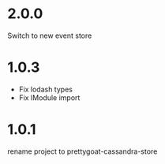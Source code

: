 # 2.0.0

Switch to new event store

# 1.0.3

* Fix lodash types
* Fix IModule import

# 1.0.1

rename project to prettygoat-cassandra-store